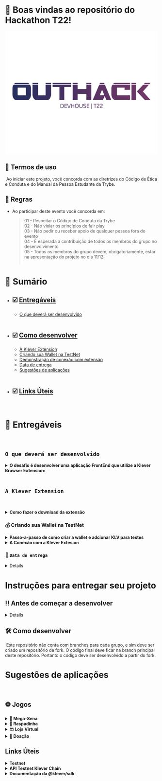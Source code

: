 # 🔆 <strong>Boas vindas ao repositório do Hackathon T22!</strong>

![Hackaton T22](./img/06-LOGO.png)

## 🛑 <strong>Termos de uso</strong>

​
Ao iniciar este projeto, você concorda com as diretrizes do Código de Ética e Conduta e do Manual da Pessoa Estudante da Trybe.
​<br>

## 🚫 <strong>Regras </strong>

- Ao participar deste evento você concorda em:
  > 01 - Respeitar o Código de Conduta da Trybe<br>
  > 02 - Não violar os princípios de fair play<br>
  > 03 - Não pedir ou receber apoio de qualquer pessoa fora do evento<br>
  > 04 - É esperada a contribuição de todos os membros do grupo no desenvolvimento<br>
  > 05 - Todos os membros do grupo devem, obrigatoriamente, estar na apresentação do projeto no dia 11/12.<br>
  > <br>

# <strong>📗 Sumário</strong>

- ## ☑️ [Entregáveis](#entregáveis)
  - [O que deverá ser desenvolvido](#o-que-deverá-ser-desenvolvido)
    ​<br><br>
- ## ☑️ [Como desenvolver](#como-desenvolver)
  - [A Klever Extension](#a-klever-extension)
  - [Criando sua Wallet na TestNet](#criando-a-wallet-na-testnet)
  - [Demonstração de conexão com extensão](#demonstracao-de-conexao-com-extensão)
  - [Data de entrega](#data-de-entrega)
  - [Sugestões de aplicações](#sugestões-de-aplicações)
    ​<br><br>
- ## ☑️ [Links Úteis](#links-uteis)
  ​

# 📝 Entregáveis

​

## `O que deverá ser desenvolvido`

<details>
<summary><strong>O desafio é desenvolver uma aplicação FrontEnd que utilize a Klever Browser Extension:</strong></summary>
​

- A extensão permite que os usuários listem suas transações, recebam fundos, gerenciem
  várias contas, gerem e redefinam suas contas e, mais importante, integrem-no ao
  KleverChain Explorer para visualizar cada transação.
  ​
- Devido as facilidades que a Klever Extension nos entrega, o objetivo é utilizar a criatividade
para desenvolver soluções para nosso dia-a-dia em que o usuário possa utilizar a
extension.
<br>
</details>
​

## `A Klever Extension`

​<details>

<summary><strong>Como fazer o download da extensão</strong></summary>

Para efetuar o download da Klever extension:

```bash
1. Acesse a url: https://chrome.google.com/webstore/detail/klever-wallet/lmbifcmbofehdpolpdpnlcnanolnlkec
2. Certifique-se que está logado na conta gmail que você forneceu durante a inscrição para o Hackathon.
3. Crie seu login seguindo os comandos da extensão.
```

## Imagens da extensão

![Hackaton T22 - Wallet01](./img/chromeExtensionImg1.jpg)

![Hackaton T22 - Wallet02](./img/chromeExtensionImg2.jpg)

![Hackaton T22 - Wallet02](./img/chromeExtensionImg3.jpg)

</details>

### :moneybag: Criando sua Wallet na TestNet

<details>
<summary><strong>Passo-a-passo de como criar a wallet e adcionar KLV para testes</strong></summary>

Após fazer o download da Klever Extention é hora de criar Wallet na TestNet:

1. acesse a seguinte url

```bash
https://kapps-demo-testnet.web.app/connect
```

2. Clique em GENERATE NEW ACCOUNT e salve o arquivo .pem
3. Faça o upload do arquivo .pem salvo na mesma página e clique em REQUEST DAILY KLV
4. Acesse a Klever Extension e clique em IMPORT WALLET e siga os prompts
5. A partir daqui sua Wallet estará pronta para ser utilizada

!! Usuários de Linux: Você precisa clicar em inspecionar a extensão enquanto faz o upload do arquivo .pem

# :desktop_computer: Demonstração de conexão com extensão

</details>
<details>
<summary><strong>A Conexão com a Klever Extesion</strong></summary>

Esta demonstração serve para mostrar de forma prática como se conectar aos provedores suportados pela Extensão Klever

```bash
https://github.com/tryber/klever-extension-demo
```

:warning:

- Para que o objeto window.kleverWeb exista na página e necessário que a extensão KleverExtension esteja instalada no navegador e uma carteira associada a extensão.
- No caso de fazer request a API da klever sempre use a url com host testnet e não a mainnet.
- Você pode usar o pacote @klever/sdk ou @klever/kleverweb para aproveitar as a intelisense do vscode por causa da tipagem do pacote, em substituto ao objeto window.kleverWeb.
- Deve-se trocar o provider do objeto: window.kleverWeb para o nó e a api de testes, testweb.

```bash
await window.kleverWeb.setProvider({ node: ‘https://node.testnet.klever.finance’, api: ‘https://api.testnet.klever.finance’, });
```

- O erro GET https://api.testnet.klever.finance/v1.0/address/undefined 500, deve-se a carteira não estar logada, verifique clicando no ícone extensão e validando que a carteira foi criada e o password inserido.
</details>

### 📆 `Data de entrega`

<details>
- Data para entrega será no domingo (11/12) até as 14:59 horas.<br>
- As apresentações do projeto iniciarão às 15:00 do domingo. Serão aceitas apenas submissões feitas até às 14:59.

</details>

# Instruções para entregar seu projeto

## ‼ Antes de começar a desenvolver

<details>
- Faça o fork desse repositório
- Adicione @nato-re como colaborador com a `role` mainteiner no repositório de fork criado
- Leia atentamente o readme e tudo pronto para começar a desenvolver
</details>

## 🛠 Como desenvolver

​
Este repositório não conta com branches para cada grupo, e sim deve ser criado um repositório de fork.
O código final deve ficar na branch principal deste repositório. Portanto o código deve ser desenvolvido a partir do fork.
​

# **Sugestões** de aplicações

​

## ⚽️ Jogos

<details>
  <summary><strong>🤑 Mega-Sena </strong></summary><br />

- O jogador deve escolher 6 números dentre 60
- Deve ser feita uma transação para confirmar a aposta
- Com a aposta confirmada, exibir os números selecionados e executar o sorteio
- O usuário ganha se sair seus 6 números sorteados dentre os 60
- Caso tenha ganho, exibir para o usuário quanto ele ganhou e que uma
  transação será feita com o valor
- Caso não ganhe exibir uma mensagem e uma opção para tentar novamente
  </details>
  <details>

    <summary><strong>🔖 Raspadinha </strong></summary><br />

- O jogador deve comprar uma raspadinha
- cada raspadinha possui 5 estrelas cinzas
- Deve ser feita uma transação para confirmar a compra
- Com a aposta confirmada, executar o sorteio
- O usuário ganha se sair 3 estrelas da mesma cor, teremos 3 possíveis cores
  (azul, verde e amarelo)
- Caso tenha ganho, exibir para o usuário quanto ele ganhou e que uma
  transação será feita com o valor
- Caso não ganhe exibir uma mensagem e uma opção para tentar novamente
</details>

<details>
  <summary><strong>🩳 Loja Virtual </strong></summary><br />

- Criar uma página com listagem de produtos
- Ao clicar em um produto deve ir para a página de detalhe do produto
- nome, images, descrição, valor, botão de compra
- Quando o usuário clicar para comprar, deve ser feita uma transação para confirmar a
  compra
- Ao confirmar a transação deve exibir uma mensagem de confirmação de compra
</details>

<details>
  <summary><strong>🙏 Doação </strong></summary><br />

- Criar uma página para uma causa social instituição receber doação para uma causa
  social
- imagens
- descrição e ações da causa
- quem apoia
- valor total já foi doado
- exibir últimas doações
- botão de doação
- O usuário pode doar através de uma transação
- Exibir uma mensagem de agradecimento
</details>

## Links Úteis

<details>
  <summary><strong> Testnet </strong></summary><br />
http://testnet.kleverscan.org/ <br />
- Aqui você consegue visualizar todas as transações da na rede Testnet
</details>

<details>
<summary><strong> API Testnet Klever Chain </strong></summary><br />
https://api.testnet.klever.finance/swagger/index.html <br />
- Todas as informações sobre as carteiras criadas estão aqui
</details>

<details>
<summary><strong> Documentação da @klever/sdk  </strong></summary><br />
https://www.npmjs.com/package/@klever/sdk <br />
- Todas as informações sobre como conectar via sdk 
- :warning: Exemplo também demostrado na Demo
</details>
